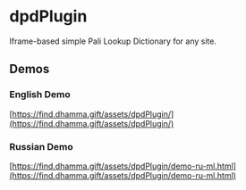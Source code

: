 # dpdPlugin

Iframe-based simple Pali Lookup Dictionary for any site.

## Demos

### English Demo
[https://find.dhamma.gift/assets/dpdPlugin/](https://find.dhamma.gift/assets/dpdPlugin/)

### Russian Demo
[https://find.dhamma.gift/assets/dpdPlugin/demo-ru-ml.html](https://find.dhamma.gift/assets/dpdPlugin/demo-ru-ml.html)
